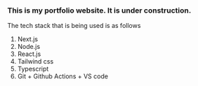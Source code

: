### This is my portfolio website. It is under construction. 
The tech stack that is being used is as follows
1. Next.js
2. Node.js
3. React.js
4. Tailwind css
5. Typescript
6. Git + Github Actions + VS code 
